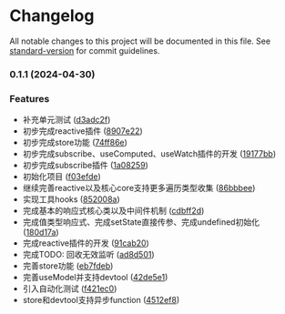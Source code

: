# Changelog

All notable changes to this project will be documented in this file. See [standard-version](https://github.com/conventional-changelog/standard-version) for commit guidelines.

### 0.1.1 (2024-04-30)


### Features

* 补充单元测试 ([d3adc2f](https://enforcer/enforcer-squad/rex/commit/d3adc2f54c1fec3a3f88c16cddd5799458851275))
* 初步完成reactive插件 ([8907e22](https://enforcer/enforcer-squad/rex/commit/8907e228cf2974785274d7b457c17b28f7dabb09))
* 初步完成store功能 ([74ff86e](https://enforcer/enforcer-squad/rex/commit/74ff86e6858e1dacc6e6b966044743d9f2f412a8))
* 初步完成subscribe、useComputed、useWatch插件的开发 ([19177bb](https://enforcer/enforcer-squad/rex/commit/19177bb4039c9ed022d98741299b09b0414b70f1))
* 初步完成subscribe插件 ([1a08259](https://enforcer/enforcer-squad/rex/commit/1a0825989f227c71de9eacb1978cd605c01a8793))
* 初始化项目 ([f03efde](https://enforcer/enforcer-squad/rex/commit/f03efde007f0cd0c92b62f6ca977929ff4f4b344))
* 继续完善reactive以及核心core支持更多遍历类型收集 ([86bbbee](https://enforcer/enforcer-squad/rex/commit/86bbbeefec114ec5c2d93c04f0e86276b402e5d8))
* 实现工具hooks ([852008a](https://enforcer/enforcer-squad/rex/commit/852008a8591fba538b4171dac1c0796408ce457b))
* 完成基本的响应式核心类以及中间件机制 ([cdbff2d](https://enforcer/enforcer-squad/rex/commit/cdbff2da82cd51fcf852a251db90612877d20a40))
* 完成值类型响应式、完成setState直接传参、完成undefined初始化 ([180d17a](https://enforcer/enforcer-squad/rex/commit/180d17aaa3172195c471156542a03c63d92e3307))
* 完成reactive插件的开发 ([91cab20](https://enforcer/enforcer-squad/rex/commit/91cab20108d732189fbca53c6bfce83d956f87a1))
* 完成TODO: 回收无效监听 ([ad8d501](https://enforcer/enforcer-squad/rex/commit/ad8d5016571920ce6950371bf117cdd456b29fc5))
* 完善store功能 ([eb7fdeb](https://enforcer/enforcer-squad/rex/commit/eb7fdeb4b1538a885b068cf8e52224ea390ba93d))
* 完善useModel并支持devtool ([42de5e1](https://enforcer/enforcer-squad/rex/commit/42de5e1f113a4254719baae3a9a2a43640dd57cd))
* 引入自动化测试 ([f421ec0](https://enforcer/enforcer-squad/rex/commit/f421ec00423b01e2bb41362df0abc886f5a93237))
* store和devtool支持异步function ([4512ef8](https://enforcer/enforcer-squad/rex/commit/4512ef8eed3418da9ba7e3a9dfe7ec250790bc44))
